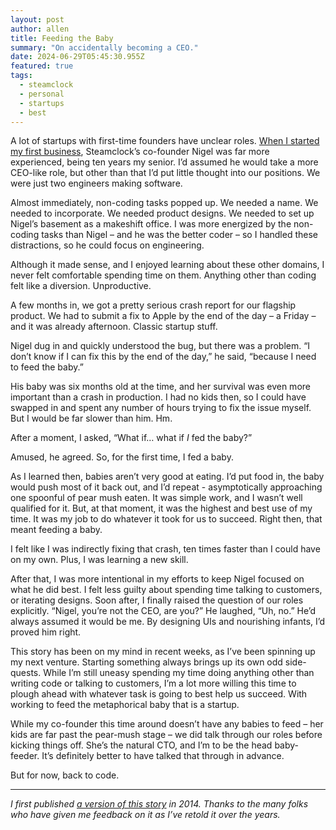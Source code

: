 ```yaml
---
layout: post
author: allen
title: Feeding the Baby
summary: "On accidentally becoming a CEO."
date: 2024-06-29T05:45:30.955Z
featured: true
tags:
  - steamclock
  - personal
  - startups
  - best
---
```


A lot of startups with first-time founders have unclear roles. [When I started my first business](https://allenpike.com/2010/leaving-apple), Steamclock’s co-founder Nigel was far more experienced, being ten years my senior. I’d assumed he would take a more CEO-like role, but other than that I’d put little thought into our positions. We were just two engineers making software.

Almost immediately, non-coding tasks popped up. We needed a name. We needed to incorporate. We needed product designs. We needed to set up Nigel’s basement as a makeshift office. I was more energized by the non-coding tasks than Nigel – and he was the better coder – so I handled these distractions, so he could focus on engineering.

Although it made sense, and I enjoyed learning about these other domains, I never felt comfortable spending time on them. Anything other than coding felt like a diversion. Unproductive.

A few months in, we got a pretty serious crash report for our flagship product. We had to submit a fix to Apple by the end of the day – a Friday – and it was already afternoon. Classic startup stuff.

Nigel dug in and quickly understood the bug, but there was a problem. “I don’t know if I can fix this by the end of the day,” he said, “because I need to feed the baby.”

His baby was six months old at the time, and her survival was even more important than a crash in production. I had no kids then, so I could have swapped in and spent any number of hours trying to fix the issue myself. But I would be far slower than him. Hm.

After a moment, I asked, “What if… what if _I_ fed the baby?”

Amused, he agreed. So, for the first time, I fed a baby.

As I learned then, babies aren’t very good at eating. I’d put food in, the baby would push most of it back out, and I’d repeat - asymptotically approaching one spoonful of pear mush eaten. It was simple work, and I wasn’t well qualified for it. But, at that moment, it was the highest and best use of my time. It was my job to do whatever it took for us to succeed. Right then, that meant feeding a baby.

I felt like I was indirectly fixing that crash, ten times faster than I could have on my own. Plus, I was learning a new skill.

After that, I was more intentional in my efforts to keep Nigel focused on what he did best. I felt less guilty about spending time talking to customers, or iterating designs. Soon after, I finally raised the question of our roles explicitly. “Nigel, you’re not the CEO, are you?” He laughed, “Uh, no.” He’d always assumed it would be me. By designing UIs and nourishing infants, I’d proved him right.

This story has been on my mind in recent weeks, as I’ve been spinning up my next venture. Starting something always brings up its own odd side-quests. While I’m still uneasy spending my time doing anything other than writing code or talking to customers, I’m a lot more willing this time to plough ahead with whatever task is going to best help us succeed. With working to feed the metaphorical baby that is a startup.

While my co-founder this time around doesn’t have any babies to feed – her kids are far past the pear-mush stage – we did talk through our roles before kicking things off. She’s the natural CTO, and I’m to be the head baby-feeder. It’s definitely better to have talked that through in advance.

But for now, back to code.

---

_I first published [a version of this story](/2014/feeding-the-baby) in 2014. Thanks to the many folks who have given me feedback on it as I’ve retold it over the years._
